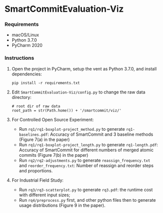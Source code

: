 # SmartCommitEvaluation-Viz

### Requirements
- macOS/Linux
- Python 3.7.0
- PyCharm 2020

### Instructions

1. Open the project in PyCharm, setup the vent as Python 3.7.0, and install dependencies:

   ```
   pip install -r requirements.txt
   ```

3. Edit `SmartCommitEvaluation-Viz/config.py` to change the raw data directory:

   ```
   # root dir of raw data
   root_path = str(Path.home()) + '/smartcommit/viz/'
   ```

4. For Controlled Open Source Experiment:

   - Run `rq1/rq1-boxplot-project_method.py` to generate `rq1-baselines.pdf`:  Accuracy of SmartCommit and 3 baseline methods (Figure 7(a) in the paper)
   - Run `rq1/rq1-boxplot-project_length.py` to generate `rq1-length.pdf`:  Accuracy of SmartCommit for different numbers of merged atomic commits (Figure 7(b) in the paper)
   - Run `rq2/rq2-adjustments.py` to generate `reassign_frequency.txt` and `reorder_frequency.txt`: Number of reassign and reorder steps and proportions.

5. For Industrial Field Study:

   - Run `rq3/rq3-scatterplot.py` to generate `rq3.pdf`: the runtime cost with different input sizes;
   - Run `rq4/preprocess.py` first, and other python files then to generate usage distributions (Figure 9 in the paper).